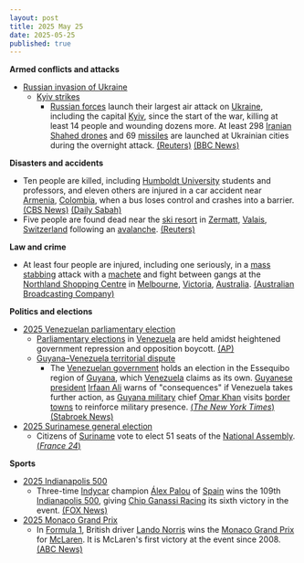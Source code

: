 ```yaml
---
layout: post
title: 2025 May 25
date: 2025-05-25
published: true
---
```



**Armed conflicts and attacks**

* [Russian invasion of Ukraine](https://en.wikipedia.org/wiki/Russian_invasion_of_Ukraine "Russian invasion of Ukraine")
  + [Kyiv strikes](https://en.wikipedia.org/wiki/Kyiv_strikes_%282022%E2%80%93present%29 "Kyiv strikes (2022–present)")
    - [Russian forces](https://en.wikipedia.org/wiki/Russian_Armed_Forces "Russian Armed Forces") launch their largest air attack on [Ukraine](https://en.wikipedia.org/wiki/Ukraine "Ukraine"), including the capital [Kyiv](https://en.wikipedia.org/wiki/Kyiv "Kyiv"), since the start of the war, killing at least 14 people and wounding dozens more. At least 298 [Iranian](https://en.wikipedia.org/wiki/Iran "Iran") [Shahed drones](https://en.wikipedia.org/wiki/Shahed_drones "Shahed drones") and 69 [missiles](https://en.wikipedia.org/wiki/Missile "Missile") are launched at Ukrainian cities during the overnight attack. [(Reuters)](https://www.reuters.com/business/aerospace-defense/russian-drone-fragments-set-kyiv-apartment-building-ablaze-official-says-2025-05-24/) [(BBC News)](https://www.bbc.co.uk/news/articles/cx2rx8kxdm4o)

**Disasters and accidents**

* Ten people are killed, including [Humboldt University](https://en.wikipedia.org/wiki/Humboldt_University "Humboldt University") students and professors, and eleven others are injured in a car accident near [Armenia](https://en.wikipedia.org/wiki/Armenia%2C_Colombia "Armenia, Colombia"), [Colombia](https://en.wikipedia.org/wiki/Colombia "Colombia"), when a bus loses control and crashes into a barrier. [(CBS News)](https://www.cbsnews.com/chicago/video/10-killed-11-others-hurt-in-bus-crash-in-columbia/) [(Daily Sabah)](https://www.dailysabah.com/world/americas/bus-crash-during-colombia-uni-field-trip-kills-at-least-10)
* Five people are found dead near the [ski resort](https://en.wikipedia.org/wiki/Ski_resort "Ski resort") in [Zermatt](https://en.wikipedia.org/wiki/Zermatt "Zermatt"), [Valais](https://en.wikipedia.org/wiki/Valais "Valais"), [Switzerland](https://en.wikipedia.org/wiki/Switzerland "Switzerland") following an [avalanche](https://en.wikipedia.org/wiki/Avalanche "Avalanche"). [(Reuters)](https://www.reuters.com/world/europe/five-skiers-found-dead-southwest-switzerland-2025-05-25/)

**Law and crime**

* At least four people are injured, including one seriously, in a [mass stabbing](https://en.wikipedia.org/wiki/Mass_stabbing "Mass stabbing") attack with a [machete](https://en.wikipedia.org/wiki/Machete "Machete") and fight between gangs at the [Northland Shopping Centre](https://en.wikipedia.org/wiki/Northland_Shopping_Centre "Northland Shopping Centre") in [Melbourne](https://en.wikipedia.org/wiki/Melbourne "Melbourne"), [Victoria](https://en.wikipedia.org/wiki/Victoria_%28state%29 "Victoria (state)"), [Australia](https://en.wikipedia.org/wiki/Australia "Australia"). [(Australian Broadcasting Company)](https://www.abc.net.au/news/2025-05-25/northland-shopping-centre-knives-attack-preston-police-update/105334604)

**Politics and elections**

* [2025 Venezuelan parliamentary election](https://en.wikipedia.org/wiki/2025_Venezuelan_parliamentary_election "2025 Venezuelan parliamentary election")
  + [Parliamentary elections](https://en.wikipedia.org/wiki/Elections_in_Venezuela "Elections in Venezuela") in [Venezuela](https://en.wikipedia.org/wiki/Venezuela "Venezuela") are held amidst heightened government repression and opposition boycott. [(AP)](https://apnews.com/article/venezuela-maduro-regional-election-machado-boycott-repression-2b994304869b9d89740b3ba59023d94a)
  + [Guyana–Venezuela territorial dispute](https://en.wikipedia.org/wiki/Guyana%E2%80%93Venezuela_territorial_dispute "Guyana–Venezuela territorial dispute")
    - The [Venezuelan government](https://en.wikipedia.org/wiki/Venezuelan_government "Venezuelan government") holds an election in the Essequibo region of [Guyana](https://en.wikipedia.org/wiki/Guyana "Guyana"), which [Venezuela](https://en.wikipedia.org/wiki/Venezuela "Venezuela") claims as its own. [Guyanese president](https://en.wikipedia.org/wiki/President_of_Guyana "President of Guyana") [Irfaan Ali](https://en.wikipedia.org/wiki/Irfaan_Ali "Irfaan Ali") warns of "consequences" if Venezuela takes further action, as [Guyana military](https://en.wikipedia.org/wiki/Guyana_Defence_Force "Guyana Defence Force") chief [Omar Khan](https://en.wikipedia.org/wiki/Omar_Khan_%28military%29 "Omar Khan (military)") visits [border towns](https://en.wikipedia.org/wiki/Guyana%E2%80%93Venezuela_border "Guyana–Venezuela border") to reinforce military presence. [(*The New York Times*)](https://www.nytimes.com/2025/05/25/world/americas/venezuela-election-essequibo-guyana.html) [(Stabroek News)](https://www.stabroeknews.com/2025/05/25/news/guyana/gdf-cds-in-reinforcement-visit-to-kaikan/)
* [2025 Surinamese general election](https://en.wikipedia.org/wiki/2025_Surinamese_general_election "2025 Surinamese general election")
  + Citizens of [Suriname](https://en.wikipedia.org/wiki/Suriname "Suriname") vote to elect 51 seats of the [National Assembly](https://en.wikipedia.org/wiki/National_Assembly_%28Suriname%29 "National Assembly (Suriname)"). [(*France 24*)](https://www.france24.com/en/live-news/20250525-suriname-votes-for-new-government-to-steer-oil-windfall)

**Sports**

* [2025 Indianapolis 500](https://en.wikipedia.org/wiki/2025_Indianapolis_500 "2025 Indianapolis 500")
  + Three-time [Indycar](https://en.wikipedia.org/wiki/Indycar "Indycar") champion [Álex Palou](https://en.wikipedia.org/wiki/%C3%81lex_Palou "Álex Palou") of [Spain](https://en.wikipedia.org/wiki/Spain "Spain") wins the 109th [Indianapolis 500](https://en.wikipedia.org/wiki/Indianapolis_500 "Indianapolis 500"), giving [Chip Ganassi Racing](https://en.wikipedia.org/wiki/Chip_Ganassi_Racing "Chip Ganassi Racing") its sixth victory in the event. [(FOX News)](https://www.foxnews.com/sports/alex-palou-wins-2025-indianapolis-500)
* [2025 Monaco Grand Prix](https://en.wikipedia.org/wiki/2025_Monaco_Grand_Prix "2025 Monaco Grand Prix")
  + In [Formula 1](https://en.wikipedia.org/wiki/Formula_1 "Formula 1"), British driver [Lando Norris](https://en.wikipedia.org/wiki/Lando_Norris "Lando Norris") wins the [Monaco Grand Prix](https://en.wikipedia.org/wiki/Monaco_Grand_Prix "Monaco Grand Prix") for [McLaren](https://en.wikipedia.org/wiki/McLaren "McLaren"). It is McLaren's first victory at the event since 2008. [(ABC News)](https://abcnews.go.com/Sports/wireStory/mclaren-driver-lando-norris-wins-formula-1s-monaco-122176423)
